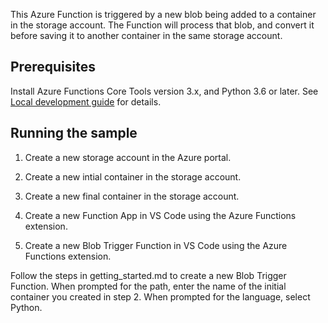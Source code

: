 This Azure Function is triggered by a new blob being added to a container in the storage account. The Function will process that blob, and convert it before saving it to another container in the same storage account.

## Prerequisites
Install Azure Functions Core Tools version 3.x, and Python 3.6 or later. See [Local development guide](https://docs.microsoft.com/azure/azure-functions/functions-develop-local) for details.

## Running the sample
1. Create a new storage account in the Azure portal.
1. Create a new intial container in the storage account.
1. Create a new final container in the storage account.

1. Create a new Function App in VS Code using the Azure Functions extension.
1. Create a new Blob Trigger Function in VS Code using the Azure Functions extension.

Follow the steps in getting_started.md to create a new Blob Trigger Function. When prompted for the path, enter the name of the initial container you created in step 2. When prompted for the language, select Python.
